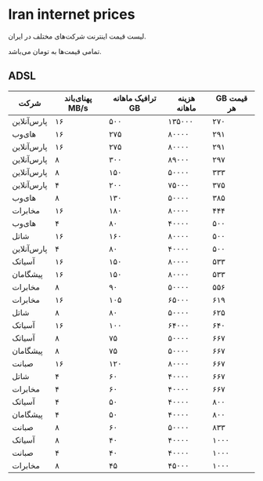 ﻿# Iran internet prices
لیست قیمت اینترنت شرکت‌های مختلف در ایران.

تمامی قیمت‌ها به تومان می‌باشد.

## ADSL
شرکت | پهنای‌باند MB/s | ترافیک ماهانه GB | هزینه ماهانه | GB قیمت هر
--- | --- | --- | --- | ---
پارس‌آنلاین | ۱۶ | ۵۰۰ | ۱۳۵۰۰۰ | ۲۷۰
های‌وب | ۱۶ | ۲۷۵ |  ۸۰۰۰۰ | ۲۹۱
پارس‌آنلاین | ۱۶ | ۲۷۵ |  ۸۰۰۰۰ | ۲۹۱
پارس‌آنلاین |  ۸ | ۳۰۰ |  ۸۹۰۰۰ | ۲۹۷
پارس‌آنلاین |  ۸ | ۱۵۰ | ۵۰۰۰۰ | ۳۳۳
پارس‌آنلاین | ۴ | ۲۰۰ | ۷۵۰۰۰ | ۳۷۵
های‌وب |  ۸ | ۱۳۰ | ۵۰۰۰۰ | ۳۸۵
مخابرات | ۱۶ | ۱۸۰ |  ۸۰۰۰۰ | ۴۴۴
های‌وب | ۴ |  ۸۰ | ۴۰۰۰۰ | ۵۰۰
شاتل | ۱۶ | ۱۶۰ |  ۸۰۰۰۰ | ۵۰۰
پارس‌آنلاین | ۴ |  ۸۰ | ۴۰۰۰۰ | ۵۰۰
آسیاتک | ۱۶ | ۱۵۰ |  ۸۰۰۰۰ | ۵۳۳
پیشگامان | ۱۶ | ۱۵۰ |  ۸۰۰۰۰ | ۵۳۳
مخابرات |  ۸ | ۹۰ | ۵۰۰۰۰ | ۵۵۶
مخابرات | ۱۶ | ۱۰۵ | ۶۵۰۰۰ | ۶۱۹
شاتل |  ۸ |  ۸۰ | ۵۰۰۰۰ | ۶۲۵
آسیاتک | ۱۶ | ۱۰۰ | ۶۴۰۰۰ | ۶۴۰
آسیاتک |  ۸ | ۷۵ | ۵۰۰۰۰ | ۶۶۷
پیشگامان |  ۸ | ۷۵ | ۵۰۰۰۰ | ۶۶۷
صبانت | ۱۶ | ۱۲۰ |  ۸۰۰۰۰ | ۶۶۷
شاتل | ۴ | ۶۰ | ۴۰۰۰۰ | ۶۶۷
مخابرات | ۴ | ۶۰ | ۴۰۰۰۰ | ۶۶۷
آسیاتک | ۴ | ۵۰ | ۴۰۰۰۰ |  ۸۰۰
پیشگامان | ۴ | ۵۰ | ۴۰۰۰۰ |  ۸۰۰
صبانت |  ۸ | ۶۰ | ۵۰۰۰۰ |  ۸۳۳
آسیاتک |  ۸ | ۴۰ | ۴۰۰۰۰ | ۱۰۰۰
صبانت | ۴ | ۴۰ | ۴۰۰۰۰ | ۱۰۰۰
مخابرات |  ۸ | ۴۵ | ۴۵۰۰۰ | ۱۰۰۰
